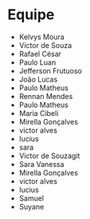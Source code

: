# Equipe

- Kelvys Moura
- Victor de Souza
- Rafael César
- Paulo Luan
- Jefferson Frutuoso
- João Lucas
- Paulo Matheus 
- Rennan Mendes
- Paulo Matheus
- Maria Cibeli
- Mirella Gonçalves
- victor alves
- lucius
- sara
- Victor de Souzagit 
- Sara Vanessa
- Mirella Gonçalves
- victor alves
- lucius
- Samuel
- Suyane


